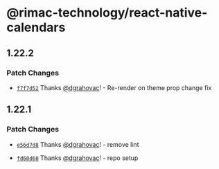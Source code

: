 # @rimac-technology/react-native-calendars

## 1.22.2

### Patch Changes

- [`f7f7d52`](https://github.com/rimac-energy/react-native-calendars/commit/f7f7d5272c8b0393858babeae6d14578d70d6dbc) Thanks [@dgrahovac](https://github.com/dgrahovac)! - Re-render on theme prop change fix

## 1.22.1

### Patch Changes

- [`e56d7d8`](https://github.com/rimac-energy/react-native-calendars/commit/e56d7d845789fe82bd62fd5b5e1d958fd8b0ac54) Thanks [@dgrahovac](https://github.com/dgrahovac)! - remove lint

- [`fd60d60`](https://github.com/rimac-energy/react-native-calendars/commit/fd60d60c7826c4fc1365790f951c29251473e603) Thanks [@dgrahovac](https://github.com/dgrahovac)! - repo setup
